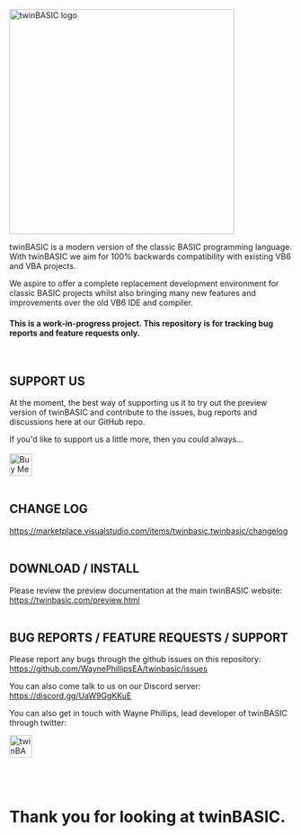 
<img src="https://twinbasic.com/images/twinBASIClogo1.png" alt="twinBASIC logo" width="400"/>
<br>
  
twinBASIC is a modern version of the classic BASIC programming language.  With twinBASIC we aim for 100% backwards compatibility with existing VB6 and VBA projects.

We aspire to offer a complete replacement development environment for classic BASIC projects whilst also bringing many new features and improvements over the old VB6 IDE and compiler.

#### This is a work-in-progress project.  This repository is for tracking bug reports and feature requests only.
<br> 

## SUPPORT US

At the moment, the best way of supporting us it to try out the preview version of twinBASIC and contribute to the issues, bug reports and discussions here at our GitHub repo. 

If you'd like to support us a little more, then you could always...<br><br>
<a href='https://ko-fi.com/twinbasic' target='_blank'><img height='40' style='border:0px;height:40px;' src='https://az743702.vo.msecnd.net/cdn/kofi3.png?v=0' border='0' alt='Buy Me a Coffee at ko-fi.com'/></a>
<br><br>

## CHANGE LOG
https://marketplace.visualstudio.com/items/twinbasic.twinbasic/changelog
<br><br>

## DOWNLOAD / INSTALL
Please review the preview documentation at the main twinBASIC website:
https://twinbasic.com/preview.html
<br><br>

## BUG REPORTS / FEATURE REQUESTS / SUPPORT
Please report any bugs through the github issues on this repository:
https://github.com/WaynePhillipsEA/twinbasic/issues

You can also come talk to us on our Discord server: https://discord.gg/UaW9GgKKuE

You can also get in touch with Wayne Phillips, lead developer of twinBASIC through twitter:


<a href='https://twitter.com/WaynePhillipsEA' target='_blank'><img height='40' style='border:0px;height:40px;' src='https://img.shields.io/twitter/url/https/twitter.com/bukotsunikki.svg?style=social&label=Follow%20%40WaynePhillipsEA' border='0' alt='twinBASIC on Twitter'/></a>

<br><br>
# Thank you for looking at twinBASIC.
